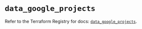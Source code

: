 # `data_google_projects`

Refer to the Terraform Registry for docs: [`data_google_projects`](https://registry.terraform.io/providers/hashicorp/google/5.39.0/docs/data-sources/projects).
